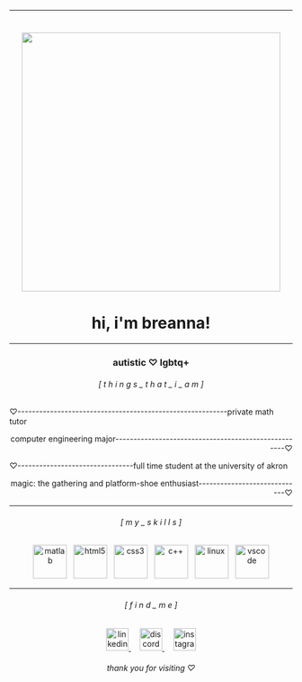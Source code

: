 ________________________________________________________________________________
<h1> </h1>
<p align="center">
<img width="460" src="https://user-images.githubusercontent.com/45157446/161337980-87a1b2e4-99ea-4fc8-ab1e-faa61357b40d.gif">
</p>

### <h1 align="center"> hi, i'm breanna! </h1>

___________________________________________________________________________________

<h3 align="center">  autistic  ♡  lgbtq+  </h3>
<h6 align="center">[  t h i n g s _ t h a t _ i _ a m  ] </h6>




<p align="left">♡----------------------------------------------------------private math tutor</p>
<p align="right">computer engineering major-----------------------------------------------------♡</p>
<p align="left">♡--------------------------------full time student at the university of akron</p>
<p align="right"> magic: the gathering and platform-shoe enthusiast-----------------------------♡</p>

________________________________________________________________________________

<h6 align="center">[  m y _ s k i l l s  ] </h6>

<p align="center"> <img title="matlab" height="60" src="https://upload.wikimedia.org/wikipedia/commons/2/21/Matlab_Logo.png"> &nbsp; <img title="html5" height="60" src="https://www.w3.org/html/logo/downloads/HTML5_Badge_512.png"> &nbsp; <img title="css3" height="60" src="https://upload.wikimedia.org/wikipedia/commons/thumb/6/62/CSS3_logo.svg/800px-CSS3_logo.svg.png"> &nbsp; <img title="c++" height="60" src="https://brandslogos.com/wp-content/uploads/thumbs/c-logo-vector.svg"> &nbsp; <img title="linux" height="60" src="https://1000logos.net/wp-content/uploads/2017/03/LINUX-LOGO.png"> &nbsp; <img title="vscode" height="60" src="https://upload.wikimedia.org/wikipedia/commons/thumb/9/9a/Visual_Studio_Code_1.35_icon.svg/2048px-Visual_Studio_Code_1.35_icon.svg.png"> </p>

________________________________________________________________________________

<h6 align="center">[  f i n d  _ m e  ] </h6>

<p align="center"> <a href="https://www.linkedin.com/in/breannalowery" target="_blank"> <img alt="linkedin" src="https://www.edigitalagency.com.au/wp-content/uploads/Linkedin-logo-png.png" height="40"> </a> &nbsp; &nbsp; <a href="https://discordapp.com/users/bee! ♡#5188" target="_blank"> <img alt="discord" src="https://assets-global.website-files.com/6257adef93867e50d84d30e2/625eb604bb8605784489d361_Discord-Logo%2BWordmark-Color%20(1).png" height="40"> </a> &nbsp; &nbsp; <a href="https://www.instagram.com/strawberry.almonds/" target="_blank"> <img alt="instagram" src="https://www.mvppub.ca/images/59-590993_follow-us-on-instagram-logo-png-clipart.png" height="40"> </a> </p>

<h6 align="center"> thank you for visiting ♡</h6>
